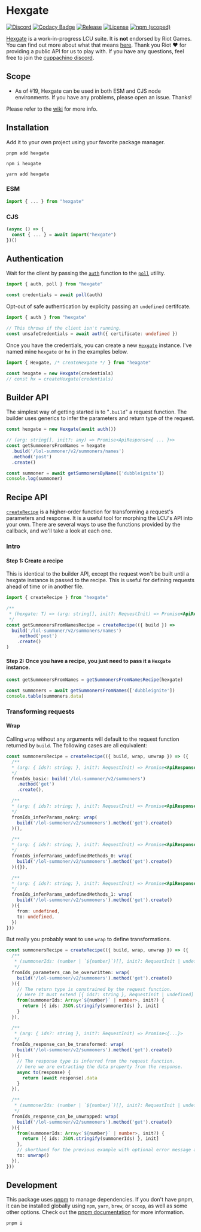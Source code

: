 # Hexgate

[![Discord](https://img.shields.io/discord/1080840305441525766?color=5865f2\&label=\&logo=discord\&logoColor=ffffff)](https://discord.gg/HEd72YnzVq)
[![Codacy Badge](https://api.codacy.com/project/badge/Grade/f9cec6d6f8cf407fb2ef8a4ab82af87c)](https://app.codacy.com/gh/cuppachino/hexgate?utm_source=github.com\&utm_medium=referral\&utm_content=cuppachino/hexgate\&utm_campaign=Badge_Grade)
[![Release](https://github.com/cuppachino/hexgate/actions/workflows/release.yml/badge.svg?branch=main)](https://github.com/cuppachino/hexgate/actions/workflows/release.yml)
[![License](https://img.shields.io/github/license/cuppachino/hexgate?color=ffca4a)](https://github.com/cuppachino/hexgate/blob/528f647166eddef82e0ceb15ac8feafb56e97773/LICENSE)
[![npm (scoped)](https://img.shields.io/npm/v/hexgate?color=%23fb3e44)](https://www.npmjs.com/package/hexgate)

[Hexgate](https://www.npmjs.com/package/hexgate) is a work-in-progress LCU suite. It is **not** endorsed by Riot Games. You can find out more about what that means [here](https://www.riotgames.com/en/legal). Thank you Riot ❤️ for providing a public API for us to play with. If you have any questions, feel free to join the [cuppachino discord](https://discord.gg/HEd72YnzVq).

## Scope

*   As of #19, Hexgate can be used in both ESM and CJS node environments. If you have any problems, please open an issue. Thanks!

Please refer to the [wiki](https://github.com/cuppachino/hexgate/wiki) for more info.

<!-- todo: add more info -->

## Installation

Add it to your own project using your favorite package manager.

```shell
pnpm add hexgate
```

```shell
npm i hexgate
```

```shell
yarn add hexgate
```

### ESM

```ts
import { ... } from "hexgate"
```

### CJS

```ts
(async () => {
  const { ... } = await import("hexgate")
})()
```

## Authentication

Wait for the client by passing the [`auth`](https://github.com/cuppachino/hexgate/blob/main/src/modules/auth/index.ts) function to the [`poll`](https://github.com/cuppachino/hexgate/blob/1e35a420382523bf1b0bf60267aa8314fce7a457/src/utils/poll.ts) utility.

```ts
import { auth, poll } from "hexgate"

const credentials = await poll(auth)
```

Opt-out of safe authentication by explicity passing an `undefined` certifcate.

```ts
import { auth } from "hexgate"

// This throws if the client isn't running.
const unsafeCredentials = await auth({ certificate: undefined })
```

Once you have the credentials, you can create a new [`Hexgate`](./src/modules/hexgate/index.ts) instance. I've named mine `hexgate` or `hx` in the examples below.

```ts
import { Hexgate, /* createHexgate */ } from "hexgate"

const hexgate = new Hexgate(credentials)
// const hx = createHexgate(credentials)
```

## Builder API

The simplest way of getting started is to "`.build`" a request function. The builder uses generics to infer the parameters and return type of the request.

```ts
const hexgate = new Hexgate(await auth())

// (arg: string[], init?: any) => Promise<ApiResponse<{ ... }>>
const getSummonersFromNames = hexgate
  .build('/lol-summoner/v2/summoners/names')
  .method('post')
  .create()

const summoner = await getSummonersByName(['dubbleignite'])
console.log(summoner)
```

## Recipe API

[`createRecipe`](./src/modules/hexgate/recipe.ts) is a higher-order function for transforming a request's parameters and response. It is a useful tool for morphing the LCU's API into your own. There are several ways to use the functions provided by the callback, and we'll take a look at each one.

### Intro

#### Step 1: Create a recipe

This is identical to the builder API, except the request won't be built until a hexgate instance is passed to the recipe. This is useful for defining requests ahead of time or in another file.

```ts
import { createRecipe } from "hexgate"

/**
 * (hexgate: T) => (arg: string[], init?: RequestInit) => Promise<ApiResponse<{...}>>
 */
const getSummonersFromNamesRecipe = createRecipe(({ build }) =>
  build('/lol-summoner/v2/summoners/names')
    .method('post')
    .create()
)
```

#### Step 2: Once you have a recipe, you just need to pass it a `Hexgate` instance.

```ts
const getSummonersFromNames = getSummonersFromNamesRecipe(hexgate)

const summoners = await getSummonersFromNames(['dubbleignite'])
console.table(summoners.data)
```

### Transforming requests

#### Wrap

Calling `wrap` without any arguments will default to the request function returned by `build`. The following cases are all equivalent:

```ts
const summonersRecipe = createRecipe(({ build, wrap, unwrap }) => ({
  /**
  * (arg: { ids?: string; }, init?: RequestInit) => Promise<ApiResponse<{...}>>
  */
  fromIds_basic: build('/lol-summoner/v2/summoners')
    .method('get')
    .create(),

  /**
  * (arg: { ids?: string; }, init?: RequestInit) => Promise<ApiResponse<{...}>>
  */  
  fromIds_inferParams_noArg: wrap(
    build('/lol-summoner/v2/summoners').method('get').create()
  )(),

  /**
  * (arg: { ids?: string; }, init?: RequestInit) => Promise<ApiResponse<{...}>>
  */  
  fromIds_inferParams_undefinedMethods_0: wrap(
    build('/lol-summoner/v2/summoners').method('get').create()
  )({}),

  /**
  * (arg: { ids?: string; }, init?: RequestInit) => Promise<ApiResponse<{...}>>
  */  
  fromIds_inferParams_undefinedMethods_1: wrap(
    build('/lol-summoner/v2/summoners').method('get').create()
  )({
    from: undefined,
    to: undefined,
  })
}))
```

But really you probably want to use `wrap` to define transformations.

```ts
const summonersRecipe = createRecipe(({ build, wrap, unwrap }) => ({
  /**
   * (summonerIds: (number | `${number}`)[], init?: RequestInit | undefined) => Promise<ApiResponse<{...}>>
   */
  fromIds_parameters_can_be_overwritten: wrap(
    build('/lol-summoner/v2/summoners').method('get').create()
  )({
    // The return type is constrained by the request function.
    // Here it must extend [{ ids?: string }, RequestInit | undefined]
    from(summonerIds: Array<`${number}` | number>, init?) {
      return [{ ids: JSON.stringify(summonerIds) }, init]
    }
  }),

  /**
   * (arg: { ids?: string }, init?: RequestInit) => Promise<{...}>
   */
  fromIds_response_can_be_transformed: wrap(
    build('/lol-summoner/v2/summoners').method('get').create()
  )({
    // The response type is inferred from the request function.
    // here we are extracting the data property from the response.
    async to(response) {
      return (await response).data
    }
  }),

  /**
   * (summonerIds: (number | `${number}`)[], init?: RequestInit | undefined) => Promise<{...}>
   */
  fromIds_response_can_be_unwrapped: wrap(
    build('/lol-summoner/v2/summoners').method('get').create()
  )({
    from(summonerIds: Array<`${number}` | number>, init?) {
      return [{ ids: JSON.stringify(summonerIds) }, init]
    },
    // shorthand for the previous example with optional error message argument
    to: unwrap()
  }),
}))
```

## Development

This package uses [pnpm](https://pnpm.io) to manage dependencies. If you don't have pnpm, it can be installed globally using `npm`, `yarn`, `brew`, or `scoop`, as well as some other options. Check out the [pnpm documentation](https://pnpm.io/installation) for more information.

```ps1
pnpm i
```
